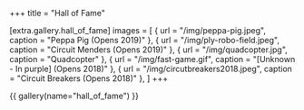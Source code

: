 +++
title = "Hall of Fame"

[extra.gallery.hall_of_fame]
images = [
  { url = "/img/peppa-pig.jpeg", caption = "Peppa Pig (Opens 2019)" },
  { url = "/img/ply-robo-field.jpeg", caption = "Circuit Menders (Opens 2019)" },
  { url = "/img/quadcopter.jpg", caption = "Quadcopter" },
  { url = "/img/fast-game.gif", caption = "[Unknown - In purple] (Opens 2018)" },
  { url = "/img/circutbreakers2018.jpeg", caption = "Circuit Breakers (Opens 2018)" },
]
+++

{{ gallery(name="hall_of_fame") }}
